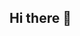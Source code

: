 ## Hi there 👋

<!--
**jaeheon7134/jaeheon7134** is a ✨ _special_ ✨ repository because its `README.md` (this file) appears on your GitHub profile.

![Python](https://img.shields.io/badge/Python-3.11-blue?logo=python)

-->
